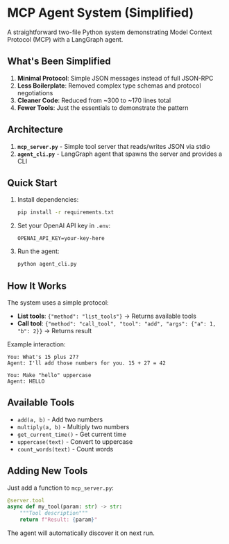 # MCP Agent System (Simplified)

A straightforward two-file Python system demonstrating Model Context Protocol (MCP) with a LangGraph agent.

## What's Been Simplified

1. **Minimal Protocol**: Simple JSON messages instead of full JSON-RPC
2. **Less Boilerplate**: Removed complex type schemas and protocol negotiations  
3. **Cleaner Code**: Reduced from ~300 to ~170 lines total
4. **Fewer Tools**: Just the essentials to demonstrate the pattern

## Architecture

1. **`mcp_server.py`** - Simple tool server that reads/writes JSON via stdio
2. **`agent_cli.py`** - LangGraph agent that spawns the server and provides a CLI

## Quick Start

1. Install dependencies:
   ```bash
   pip install -r requirements.txt
   ```

2. Set your OpenAI API key in `.env`:
   ```
   OPENAI_API_KEY=your-key-here
   ```

3. Run the agent:
   ```bash
   python agent_cli.py
   ```

## How It Works

The system uses a simple protocol:
- **List tools**: `{"method": "list_tools"}` → Returns available tools
- **Call tool**: `{"method": "call_tool", "tool": "add", "args": {"a": 1, "b": 2}}` → Returns result

Example interaction:
```
You: What's 15 plus 27?
Agent: I'll add those numbers for you. 15 + 27 = 42

You: Make "hello" uppercase
Agent: HELLO
```

## Available Tools

- `add(a, b)` - Add two numbers
- `multiply(a, b)` - Multiply two numbers
- `get_current_time()` - Get current time
- `uppercase(text)` - Convert to uppercase
- `count_words(text)` - Count words

## Adding New Tools

Just add a function to `mcp_server.py`:

```python
@server.tool
async def my_tool(param: str) -> str:
    """Tool description"""
    return f"Result: {param}"
```

The agent will automatically discover it on next run.